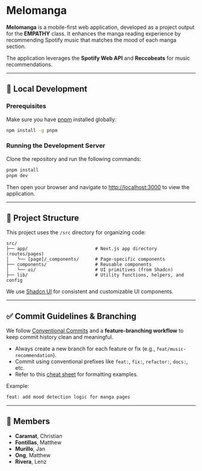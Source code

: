 # Melomanga

**Melomanga** is a mobile-first web application, developed as a project output for the **EMPATHY** class. It enhances the manga reading experience by recommending Spotify music that matches the mood of each manga section.

The application leverages the **Spotify Web API** and **Reccobeats** for music recommendations.

---

## 🚀 Local Development

### Prerequisites

Make sure you have [pnpm](https://pnpm.io/installation) installed globally:

```bash
npm install -g pnpm
````

### Running the Development Server

Clone the repository and run the following commands:

```bash
pnpm install
pnpm dev
```

Then open your browser and navigate to [http://localhost:3000](http://localhost:3000) to view the application.

---

## 📁 Project Structure

This project uses the `/src` directory for organizing code:

```
src/
├── app/                         # Next.js app directory (routes/pages)
│   └── [page]/_components/      # Page-specific components
├── components/                  # Reusable components
│   └── ui/                      # UI primitives (from Shadcn)
├── lib/                         # Utility functions, helpers, and config
```

We use [Shadcn UI](https://ui.shadcn.com/) for consistent and customizable UI components.

---

## ✅ Commit Guidelines & Branching

We follow [Conventional Commits](https://www.conventionalcommits.org/) and a **feature-branching workflow** to keep commit history clean and meaningful.

* Always create a new branch for each feature or fix (e.g., `feat/music-recommendation`).
* Commit using conventional prefixes like `feat:`, `fix:`, `refactor:`, `docs:`, etc.
* Refer to this [cheat sheet](https://gist.github.com/qoomon/5dfcdf8eec66a051ecd85625518cfd13) for formatting examples.

Example:

```bash
feat: add mood detection logic for manga pages
```

---

## 👥 Members

* **Caramat**, Christian
* **Fontillas**, Matthew
* **Murillo**, Jan
* **Ong**, Matthew
* **Rivera**, Lenz